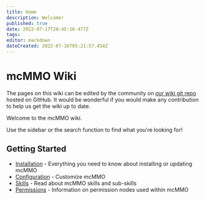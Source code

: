 ```yaml
---
title: Home
description: Welcome!
published: true
date: 2022-07-17T20:45:16.477Z
tags: 
editor: markdown
dateCreated: 2022-07-16T05:21:57.454Z
---
```


# mcMMO Wiki

The pages on this wiki can be edited by the community on [our wiki git repo](https://github.com/mcMMO-Dev/mcmmo-wiki-repo) hosted on GitHub.
It would be wonderful if you would make any contribution to help us get the wiki up to date.

Welcome to the mcMMO wiki.

Use the sidebar or the search function to find what you're looking for!

## Getting Started

- [Installation](/installation) - Everything you need to know about installing or updating mcMMO
- [Configuration](/config) - Customize mcMMO
- [Skills](/skills) - Read about mcMMO skills and sub-skills
- [Permissions](/permissions) - Information on permission nodes used within mcMMO